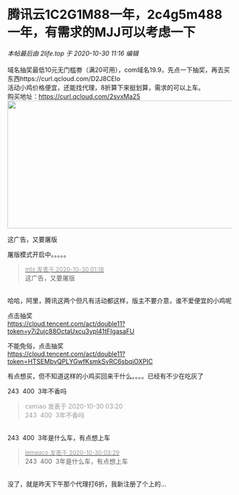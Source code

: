 # 腾讯云1C2G1M88一年，2c4g5m488一年，有需求的MJJ可以考虑一下


<i class="pstatus"> 本帖最后由 2life.top 于 2020-10-30 11:16 编辑 </i><br />
<br />
域名抽奖最低10元无门槛劵（满20可用），com域名19.9，先点一下抽奖，再去买东西https://curl.qcloud.com/D2J8CEIo<br />
活动小鸡价格便宜，还能找代理，8折算下来挺划算，需求的可以上车。<br />
购买地址：https://curl.qcloud.com/2svxMa25<br />
<img id="aimg_J0607" onclick="zoom(this, this.src, 0, 0, 0)" class="zoom" width="600" height="288" src="https://img.jpggod.com/file/jpggod/2020/10/29/fc9289c60c0bab9e5508e4184345486a.png" onmouseover="img_onmouseoverfunc(this)" onclick="zoom(this)" style="cursor:pointer" border="0" alt="" />

这广告，又要屠版

屠版模式开启中。。。。。<img src="static/image/smiley/default/lol.gif" smilieid="12" border="0" alt="" />

<div class="quote"><blockquote><font size="2"><a href="https://www.hostloc.com/forum.php?mod=redirect&amp;goto=findpost&amp;pid=9373027&amp;ptid=760064" target="_blank"><font color="#999999">mtx 发表于 2020-10-30 01:18</font></a></font><br />
这广告，又要屠版</blockquote></div><br />
哈哈，阿里，腾讯这两个但凡有活动都这样，版主不要介意，谁不爱便宜的小鸡呢

点击抽奖<br />
https://cloud.tencent.com/act/double11?token=y7i2ujc88OctaUxcu3ypl41tFIgasaFU

不能免俗，点击抽奖 <br />
https://cloud.tencent.com/act/double11?token=HTSEMbvQPLYGwfKsmkSvRC6sbqjOXPIC

<img src="static/image/smiley/default/lol.gif" smilieid="12" border="0" alt="" />有点想买，但不知道这样的小鸡买回来干什么。。。。已经有不少在吃灰了<img src="static/image/smiley/default/titter.gif" smilieid="9" border="0" alt="" />

243&nbsp;&nbsp;400&nbsp;&nbsp;3年不香吗

<div class="quote"><blockquote><font color="#999999">cxmiao 发表于 2020-10-30 03:20</font><br />
<font color="#999999">243&nbsp;&nbsp;400&nbsp;&nbsp;3年不香吗</font></blockquote></div><br />
243&nbsp;&nbsp;400&nbsp;&nbsp;3年是什么车，有点想上车

<div class="quote"><blockquote><font size="2"><a href="https://www.hostloc.com/forum.php?mod=redirect&amp;goto=findpost&amp;pid=9373144&amp;ptid=760064" target="_blank"><font color="#999999">lemeaco 发表于 2020-10-30 03:29</font></a></font><br />
243&nbsp;&nbsp;400&nbsp;&nbsp;3年是什么车，有点想上车</blockquote></div><br />
没了，就是昨天下午那个代理打6折，我新注册了个上的...
